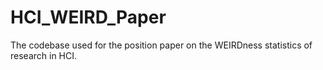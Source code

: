 # HCI_WEIRD_Paper
The codebase used for the position paper on the WEIRDness statistics of research in HCI.
